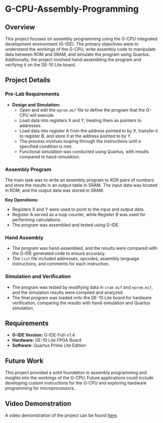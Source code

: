 # G-CPU-Assembly-Programming

## Overview

This project focuses on assembly programming using the G-CPU integrated development environment (G-IDE). The primary objectives were to understand the workings of the G-CPU, write assembly code to manipulate data between ROM and SRAM, and simulate the program using Quartus. Additionally, the project involved hand-assembling the program and verifying it on the DE-10 Lite board.

## Project Details

### Pre-Lab Requirements

- **Design and Simulation:**
  - Open and edit the `eprom.mif` file to define the program that the G-CPU will execute.
  - Load data into registers X and Y, treating them as pointers to addresses.
  - Load data into register A from the address pointed to by X, transfer it to register B, and store it at the address pointed to by Y.
  - The process involves looping through the instructions until a specified condition is met.
  - Functional simulation was conducted using Quartus, with results compared to hand-simulation.

### Assembly Program

The main task was to write an assembly program to XOR pairs of numbers and store the results in an output table in SRAM. The input data was located in ROM, and the output data was stored in SRAM.

**Key Operations:**
- Registers X and Y were used to point to the input and output data.
- Register A served as a loop counter, while Register B was used for performing calculations.
- The program was assembled and tested using G-IDE.

### Hand Assembly

- The program was hand-assembled, and the results were compared with the G-IDE generated code to ensure accuracy.
- The `list` file included addresses, opcodes, assembly language instructions, and comments for each instruction.

### Simulation and Verification

- The program was tested by modifying data in `sram.mif` and `eprom.mif`, and the simulation results were compiled and analyzed.
- The final program was loaded onto the DE-10 Lite board for hardware verification, comparing the results with hand-simulation and Quartus simulation.

## Requirements

- **G-IDE Version:** G-IDE-Full-v1.4
- **Hardware:** DE-10 Lite FPGA Board
- **Software:** Quartus Prime Lite Edition

## Future Work

This project provided a solid foundation in assembly programming and insights into the workings of the G-CPU. Future applications could include developing custom instructions for the G-CPU and exploring hardware programming for microprocessors.

## Video Demonstration

A video demonstration of the project can be found [here](https://www.dropbox.com/scl/fi/80w5dubgb4jt8yq5nul4a/IMG_0129.MOV?rlkey=5pht6qq1d4gmpx7kdccq0dhyi&st=klr0f9kz&dl=0).
